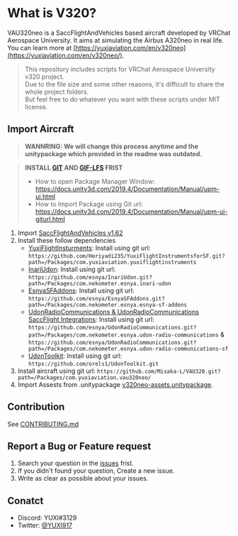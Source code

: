 # What is V320?

VAU320neo is a SaccFlightAndVehicles based aircraft developed by VRChat Aerospace University. It aims at simulating the Airbus A320neo in real life.  
You can learn more at [https://yuxiaviation.com/en/v320neo](https://yuxiaviation.com/en/v320neo/).

> This repository includes scripts for VRChat Aerospace University v320 project.  
> Due to the file size and some other reasons, it's difficult to share the whole project folders.  
> But feel free to do whatever you want with these scripts under MIT license.

## Import Aircraft

> **WANNRING: We will change this process anytime and the unitypackage which provided in the readme was outdated.**  

> **INSTALL [GIT](https://git-scm.com/) AND [GIF-LFS](https://git-lfs.com/) FRIST**  
> - How to open Package Manager Window: https://docs.unity3d.com/2019.4/Documentation/Manual/upm-ui.html  
> - How to Import Package using Git url: https://docs.unity3d.com/2019.4/Documentation/Manual/upm-ui-giturl.html

1. Import [SaccFlightAndVehicles v1.62](https://github.com/Sacchan-VRC/SaccFlightAndVehicles/releases/tag/1.62)
2. Install these follow dependencies
    - [YuxiFlightInsturments](https://github.com/Heriyadi235/YuxiFlightInstrumentsforSF): Install using git url: `https://github.com/Heriyadi235/YuxiFlightInstrumentsforSF.git?path=/Packages/com.yuxiaviation.yuxiflightinstruments`
    - [InariUdon](https://github.com/esnya/InariUdon.git): Install using git url: `https://github.com/esnya/InariUdon.git?path=/Packages/com.nekometer.esnya.inari-udon`
    - [EsnyaSFAddons](https://github.com/Esnya/EsnyaSFAddons): Install using git url: `https://github.com/esnya/EsnyaSFAddons.git?path=/Packages/com.nekometer.esnya.esnya-sf-addons`
    - [UdonRadioCommunications & UdonRadioCommunications SaccFlight Integrations](https://github.com/esnya/UdonRadioCommunications): Install using git url: `https://github.com/esnya/UdonRadioCommunications.git?path=/Packages/com.nekometer.esnya.udon-radio-communications` & `https://github.com/esnya/UdonRadioCommunications.git?path=/Packages/com.nekometer.esnya.udon-radio-communications-sf`
    - [UdonToolkit](https://github.com/orels1/UdonToolkit): Install using git url: `https://github.com/orels1/UdonToolkit.git`
3. Install aircraft using git url: `https://github.com/Misaka-L/VAU320.git?path=/Packages/com.yuxiaviation.vau320neo/`
4. Import Assests from .unitypackage [v320neo-assets.unitypackage](https://drive.misakal.xyz/api/raw/?path=/VAU320/v320neo-assets.unitypackage).

## Contribution
See [CONTRIBUTING.md](CONTRIBUTING.md)

## Report a Bug or Feature request

1. Search your question in the [issues](https://github.com/Heriyadi235/VAU320/issues) frist.
2. If you didn't found your question, Create a new issue.
3. Write as clear as possible about your issues.

## Conatct

- Discord: YUXI#3129
- Twitter: [@YUXI917](https://twitter.com/YUXI917)

